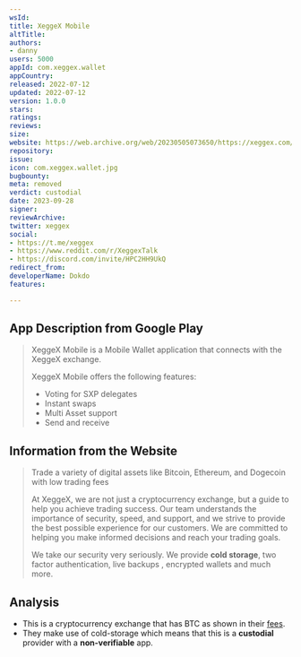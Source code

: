 ```yaml
---
wsId: 
title: XeggeX Mobile
altTitle: 
authors:
- danny
users: 5000
appId: com.xeggex.wallet
appCountry: 
released: 2022-07-12
updated: 2022-07-12
version: 1.0.0
stars: 
ratings: 
reviews: 
size: 
website: https://web.archive.org/web/20230505073650/https://xeggex.com/
repository: 
issue: 
icon: com.xeggex.wallet.jpg
bugbounty: 
meta: removed
verdict: custodial
date: 2023-09-28
signer: 
reviewArchive: 
twitter: xeggex
social:
- https://t.me/xeggex
- https://www.reddit.com/r/XeggexTalk
- https://discord.com/invite/HPC2HH9UkQ
redirect_from: 
developerName: Dokdo
features: 

---
```


## App Description from Google Play 

> XeggeX Mobile is a Mobile Wallet application that connects with the XeggeX exchange.
>
> XeggeX Mobile offers the following features:
> - Voting for SXP delegates
> - Instant swaps
> - Multi Asset support
> - Send and receive

## Information from the Website

> Trade a variety of digital assets like Bitcoin, Ethereum, and Dogecoin with low trading fees
>
> At XeggeX, we are not just a cryptocurrency exchange, but a guide to help you achieve trading success. Our team understands the importance of security, speed, and support, and we strive to provide the best possible experience for our customers. We are committed to helping you make informed decisions and reach your trading goals.
>
> We take our security very seriously. We provide **cold storage**, two factor authentication, live backups , encrypted wallets and much more.

## Analysis

- This is a cryptocurrency exchange that has BTC as shown in their [fees](https://xeggex.com/fees).
- They make use of cold-storage which means that this is a **custodial** provider with a **non-verifiable** app.
